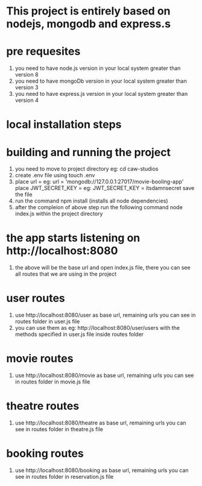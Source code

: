 # This project is entirely based on nodejs, mongodb and express.s

# pre requesites
1. you need to have node.js version in your local system greater than version 8
2. you need to have mongoDb version in your local system greater than version 3
3. you need to have express.js version in your local system greater than version 4

# local installation steps

# building and running the project 

1. you need to move to project directory eg: cd caw-studios
2. create .env file using touch .env
3. place url = <your local mongodb url>
    eg: url = 'mongodb://127.0.0.1:27017/movie-booling-app'
   place JWT_SECRET_KEY = <your secret>
    eg: JWT_SECRET_KEY = itsdamnsecret
  save the file
4. run the command npm install (installs all node dependencies)
5. after the compleion of above step run the following command node index.js within the project directory

# the app starts listening on http://localhost:8080 
1. the above will be the base url and open index.js file, there you can see all routes that we are using in the project

# user routes
1. use http://localhost:8080/user as base url, remaining urls you can see in routes folder in user.js file 
2. you can use them as eg: http://localhost:8080/user/users with the methods specified in user.js file inside routes folder

# movie routes
1. use http://localhost:8080/movie as base url, remaining urls you can see in routes folder in movie.js file

# theatre routes
1. use http://localhost:8080/theatre as base url, remaining urls you can see in routes folder in theatre.js file

# booking routes
1. use http://localhost:8080/booking as base url, remaining urls you can see in routes folder in reservation.js file



